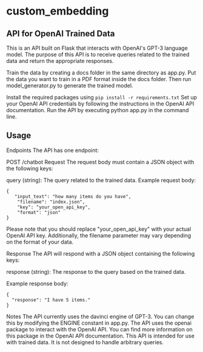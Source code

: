 # custom_embedding

## API for OpenAI Trained Data
This is an API built on Flask that interacts with OpenAI's GPT-3 language model. The purpose of this API is to receive queries related to the trained data and return the appropriate responses.

Train the data by creating a docs folder in the same directory as app.py. Put the data you want to train in a PDF format inside the docs folder. Then run model_generator.py to generate the trained model.

Install the required packages using ```pip install -r requirements.txt```
Set up your OpenAI API credentials by following the instructions in the OpenAI API documentation.
Run the API by executing python app.py in the command line.


## Usage

Endpoints
The API has one endpoint:

POST /chatbot
Request
The request body must contain a JSON object with the following keys:

query (string): The query related to the trained data.
Example request body:

```
{
   "input_text": "how many items do you have",
    "filename": "index.json",
    "key": "your_open_api_key",
    "format": "json"
}
```
Please note that you should replace "your_open_api_key" with your actual OpenAI API key. Additionally, the filename parameter may vary depending on the format of your data.

Response
The API will respond with a JSON object containing the following keys:

response (string): The response to the query based on the trained data.

Example response body:

```
{
  "response": "I have 5 items."
}
```
Notes
The API currently uses the davinci engine of GPT-3. You can change this by modifying the ENGINE constant in app.py.
The API uses the openai package to interact with the OpenAI API. You can find more information on this package in the OpenAI API documentation.
This API is intended for use with trained data. It is not designed to handle arbitrary queries.



